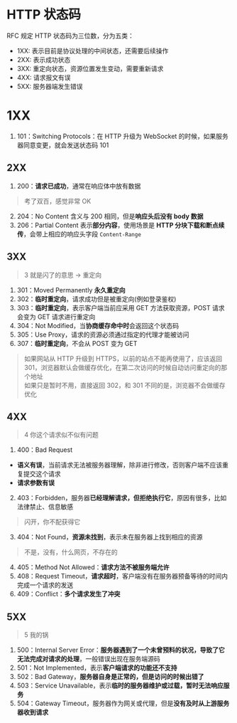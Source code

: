 # HTTP 状态码  
RFC 规定 HTTP 状态码为三位数，分为五类：  
- 1XX: 表示目前是协议处理的中间状态，还需要后续操作  
- 2XX: 表示成功状态  
- 3XX: 重定向状态，资源位置发生变动，需要重新请求  
- 4XX: 请求报文有误  
- 5XX: 服务器端发生错误  

# 1XX  
1. 101：Switching Protocols：在 HTTP 升级为 WebSocket 的时候，如果服务器同意变更，就会发送状态码 101  

## 2XX  
1. 200：**请求已成功**，通常在响应体中放有数据  
  > 考了双百，感觉非常 OK  
2. 204：No Content 含义与 200 相同，但是**响应头后没有 body 数据**  
3. 206：Partial Content 表示**部分内容**，使用场景是 **HTTP 分块下载和断点续传**，会带上相应的响应头字段 `Content-Range`  

## 3XX  
> 3 就是闪了的意思 -> 重定向  
1. 301：Moved Permanently **永久重定向**  
2. 302：**临时重定向**，请求成功但是被重定向(例如登录鉴权)  
3. 303：**临时重定向**，表示客户端当前应采用 GET 方法获取资源，POST 请求会变为 GET 请求进行重定向  
4. 304：Not Modified，当**协商缓存命中时**会返回这个状态码  
5. 305：Use Proxy，请求的资源必须通过指定的代理才能被访问  
5. 307：**临时重定向**，不会从 POST 变为 GET  
> 如果网站从 HTTP 升级到 HTTPS，以前的站点不能再使用了，应该返回 301，浏览器默认会做缓存优化，在第二次访问的时候自动访问重定向的那个地址  
> 如果只是暂时不用，直接返回 302，和 301 不同的是，浏览器不会做缓存优化  

## 4XX  
> 4 你这个请求似不似有问题  
1. 400：Bad Request  
  - **语义有误**，当前请求无法被服务器理解，除非进行修改，否则客户端不应该重复提交这个请求
  - **请求参数有误**  
2. 403：Forbidden，服务器**已经理解请求，但拒绝执行它**，原因有很多，比如法律禁止、信息敏感  
  > 闪开，你不配获得它  
3. 404：Not Found，**资源未找到**，表示未在服务器上找到相应的资源  
  > 不是，没有，什么网页，不存在的  
4. 405：Method Not Allowed：**请求方法不被服务端允许**  
5. 408：Request Timeout，**请求超时**，客户端没有在服务器预备等待的时间内完成一个请求的发送  
6. 409：Conflict：**多个请求发生了冲突**  

## 5XX  
> 5 我的锅  
1. 500：Internal Server Error：**服务器遇到了一个未曾预料的状况，导致了它无法完成对请求的处理**，一般错误出现在服务端源码  
2. 501：Not Implemented，表示**客户端请求的功能还不支持**  
3. 502：Bad Gateway，**服务器自身是正常的，但是访问的时候出错了**  
4. 503：Service Unavailable，表示**临时的服务器维护或过载，暂时无法响应服务**  
5. 504：Gateway Timeout，服务器作为网关或代理，但是**没有及时从上游服务器收到请求**  